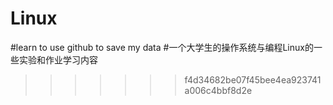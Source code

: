 # Linux
#learn to use github to save my data 
#一个大学生的操作系统与编程Linux的一些实验和作业学习内容 
>>>>>>> f4d34682be07f45bee4ea923741a006c4bbf8d2e

